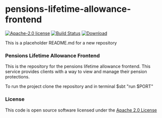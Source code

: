 # pensions-lifetime-allowance-frontend

[![Apache-2.0 license](http://img.shields.io/badge/license-Apache-brightgreen.svg)](http://www.apache.org/licenses/LICENSE-2.0.html) [![Build Status](https://travis-ci.org/hmrc/pensions-lifetime-allowance-frontend.svg?branch=master)](https://travis-ci.org/hmrc/pensions-lifetime-allowance-frontend) [ ![Download](https://api.bintray.com/packages/hmrc/releases/pensions-lifetime-allowance-frontend/images/download.svg) ](https://bintray.com/hmrc/releases/pensions-lifetime-allowance-frontend/_latestVersion)

This is a placeholder README.md for a new repository

### Pensions Lifetime Allowance Frontend

This is the repository for the pensions lifetime allowance frontend. This service provides clients with a way to view and manage their pension protections.

To run the project clone the repository and in terminal $sbt "run $PORT"

### License

This code is open source software licensed under the [Apache 2.0 License]("http://www.apache.org/licenses/LICENSE-2.0.html")
